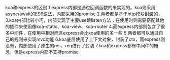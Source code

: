 koa和express的区别
1.express内部是通过回调函数的来实现的。koa则采用async/await的ES6语法，内部采用的promise
2.两者都是基于http模块封装的，
3.koa内部比较小巧，内部实现了主要use跟listen方法；在使用时则需要搭配其他的插件来使用像koa-static、koa-view、koa-router
4.而express内部则包含了很多中间件，在使用中相对而言express会比koa使用的多一些
5.两者都可以通过自己的规则来实现mvc功能
6.koa底层使用了上下文对象，封装了ctx，而express则没有，内部使用了原生的res、req进行了封装
7.koa和express都有中间件的概念，但是express内部不支持promise

